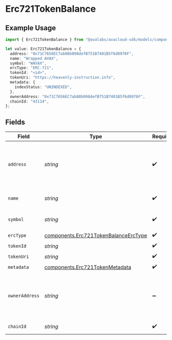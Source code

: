 # Erc721TokenBalance

## Example Usage

```typescript
import { Erc721TokenBalance } from "@avalabs/avacloud-sdk/models/components";

let value: Erc721TokenBalance = {
  address: "0x71C7656EC7ab88b098defB751B7401B5f6d8976F",
  name: "Wrapped AVAX",
  symbol: "WAVAX",
  ercType: "ERC-721",
  tokenId: "<id>",
  tokenUri: "https://heavenly-instruction.info",
  metadata: {
    indexStatus: "UNINDEXED",
  },
  ownerAddress: "0x71C7656EC7ab88b098defB751B7401B5f6d8976F",
  chainId: "43114",
};
```

## Fields

| Field                                                                                        | Type                                                                                         | Required                                                                                     | Description                                                                                  | Example                                                                                      |
| -------------------------------------------------------------------------------------------- | -------------------------------------------------------------------------------------------- | -------------------------------------------------------------------------------------------- | -------------------------------------------------------------------------------------------- | -------------------------------------------------------------------------------------------- |
| `address`                                                                                    | *string*                                                                                     | :heavy_check_mark:                                                                           | A wallet or contract address in mixed-case checksum encoding.                                | 0x71C7656EC7ab88b098defB751B7401B5f6d8976F                                                   |
| `name`                                                                                       | *string*                                                                                     | :heavy_check_mark:                                                                           | The contract name.                                                                           | Wrapped AVAX                                                                                 |
| `symbol`                                                                                     | *string*                                                                                     | :heavy_check_mark:                                                                           | The contract symbol.                                                                         | WAVAX                                                                                        |
| `ercType`                                                                                    | [components.Erc721TokenBalanceErcType](../../models/components/erc721tokenbalanceerctype.md) | :heavy_check_mark:                                                                           | N/A                                                                                          |                                                                                              |
| `tokenId`                                                                                    | *string*                                                                                     | :heavy_check_mark:                                                                           | N/A                                                                                          |                                                                                              |
| `tokenUri`                                                                                   | *string*                                                                                     | :heavy_check_mark:                                                                           | N/A                                                                                          |                                                                                              |
| `metadata`                                                                                   | [components.Erc721TokenMetadata](../../models/components/erc721tokenmetadata.md)             | :heavy_check_mark:                                                                           | N/A                                                                                          |                                                                                              |
| `ownerAddress`                                                                               | *string*                                                                                     | :heavy_minus_sign:                                                                           | A wallet or contract address in mixed-case checksum encoding.                                | 0x71C7656EC7ab88b098defB751B7401B5f6d8976F                                                   |
| `chainId`                                                                                    | *string*                                                                                     | :heavy_check_mark:                                                                           | The evm chain id.                                                                            | 43114                                                                                        |